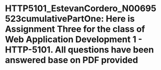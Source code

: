# HTTP5101_EstevanCordero_N00695523cumulativePartOne: Here is Assignment Three for the class of Web Application Development 1 - HTTP-5101. All questions have been answered base on PDF provided
